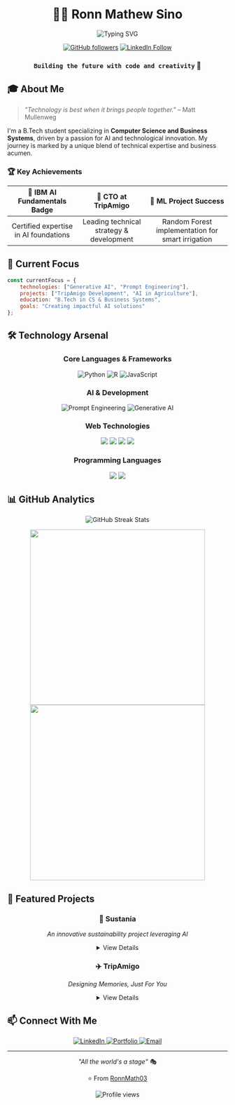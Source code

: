<div align="center">

# 👨‍💻 Ronn Mathew Sino

<p align="center">
    <img src="https://readme-typing-svg.herokuapp.com?font=Fira+Code&pause=1000&color=6B5DF7&center=true&vCenter=true&width=435&lines=Computer+Science+Student;AI+Enthusiast;Full+Stack+Developer;Startup+CTO" alt="Typing SVG" />
</p>

[![GitHub followers](https://img.shields.io/github/followers/RonnMath03?label=Follow&style=social)](https://github.com/RonnMath03)
[![LinkedIn Follow](https://img.shields.io/badge/Follow-LinkedIn-blue?style=social&logo=linkedin)](https://www.linkedin.com/in/ronnmathewsino)

</div>

<div align="center">

### `Building the future with code and creativity` 🚀

</div>

## 🎓 About Me 

> *"Technology is best when it brings people together."* – Matt Mullenweg

I'm a B.Tech student specializing in **Computer Science and Business Systems**, driven by a passion for AI and technological innovation. My journey is marked by a unique blend of technical expertise and business acumen.

### 🏆 Key Achievements
<div align="center">

| 🎯 IBM AI Fundamentals Badge | 🌟 CTO at TripAmigo | 🤖 ML Project Success |
|:---:|:---:|:---:|
| Certified expertise in AI foundations | Leading technical strategy & development | Random Forest implementation for smart irrigation |

</div>

## 🔮 Current Focus

```js
const currentFocus = {
    technologies: ["Generative AI", "Prompt Engineering"],
    projects: ["TripAmigo Development", "AI in Agriculture"],
    education: "B.Tech in CS & Business Systems",
    goals: "Creating impactful AI solutions"
};
```

## 🛠️ Technology Arsenal

<div align="center">

### Core Languages & Frameworks
![Python](https://img.shields.io/badge/Python-Expert-3776AB?style=for-the-badge&logo=python&logoColor=white)
![R](https://img.shields.io/badge/R-Advanced-276DC3?style=for-the-badge&logo=r&logoColor=white)
![JavaScript](https://img.shields.io/badge/JavaScript-Proficient-F7DF1E?style=for-the-badge&logo=javascript&logoColor=black)

### AI & Development
![Prompt Engineering](https://img.shields.io/badge/Prompt_Engineering-Specialist-FF5733?style=for-the-badge&logo=artstation&logoColor=white)
![Generative AI](https://img.shields.io/badge/Generative_AI-Advanced-8A2BE2?style=for-the-badge&logo=openai&logoColor=white)

### Web Technologies
<div>
    <img src="https://img.shields.io/badge/React-61DAFB?style=for-the-badge&logo=react&logoColor=black" />
    <img src="https://img.shields.io/badge/Node.js-339933?style=for-the-badge&logo=node.js&logoColor=white" />
    <img src="https://img.shields.io/badge/HTML5-E34F26?style=for-the-badge&logo=html5&logoColor=white" />
    <img src="https://img.shields.io/badge/CSS3-1572B6?style=for-the-badge&logo=css3&logoColor=white" />
</div>

### Programming Languages
<div>
    <img src="https://img.shields.io/badge/C-A8B9CC?style=for-the-badge&logo=c&logoColor=black" />
    <img src="https://img.shields.io/badge/C++-00599C?style=for-the-badge&logo=c%2B%2B&logoColor=white" />
</div>

</div>

## 📊 GitHub Analytics

<div align="center">
    <img src="https://github-readme-streak-stats.herokuapp.com/?user=RonnMath03&theme=tokyonight" alt="GitHub Streak Stats" />
</div>

<p align="center">
    <img src="https://github-readme-stats.vercel.app/api?username=RonnMath03&show_icons=true&theme=tokyonight" width="400">
    <img src="https://github-readme-stats.vercel.app/api/top-langs/?username=RonnMath03&layout=compact&theme=tokyonight" width="400">
</p>

## 🎯 Featured Projects

<div align="center">

### 🌱 Sustania
*An innovative sustainability project leveraging AI*
<details>
<summary>View Details</summary>

- Frontend - Typescript
- Backend - Python
- Advanced ML algorithms for environmental impact analysis
- Sustainable technology implementation
- Check out at [Sustania](https://github.com/RonnMath03/Sustania)
</details>

### ✈️ TripAmigo
*Designing Memories, Just For You*
<details>
<summary>View Details</summary>

- Built with TypeScript & Tailwind CSS
- Modern Vite development workflow
- Live at [tripamigo.in](https://tripamigo.in)
- Repository showcases clean architecture and modern web practices
</details>

</div>

## 📫 Connect With Me

<div align="center">
    <a href="https://linkedin.com/in/ronnmathewsino">
        <img src="https://img.shields.io/badge/LinkedIn-Connect-blue?style=for-the-badge&logo=linkedin" alt="LinkedIn" />
    </a>
    <a href="https://ronnmath03.github.io">
        <img src="https://img.shields.io/badge/Portfolio-Visit-success?style=for-the-badge&logo=github" alt="Portfolio" />
    </a>
    <a href="mailto:ronnmathewsino@gmail.com">
        <img src="https://img.shields.io/badge/Email-Contact-red?style=for-the-badge&logo=gmail" alt="Email" />
    </a>
</div>

---

<div align="center">

*"All the world's a stage"* 🎭

⭐️ From [RonnMath03](https://github.com/RonnMath03)

<img src="https://komarev.com/ghpvc/?username=RonnMath03&color=blueviolet&style=flat-square&label=Profile+Views" alt="Profile views" />

</div>
